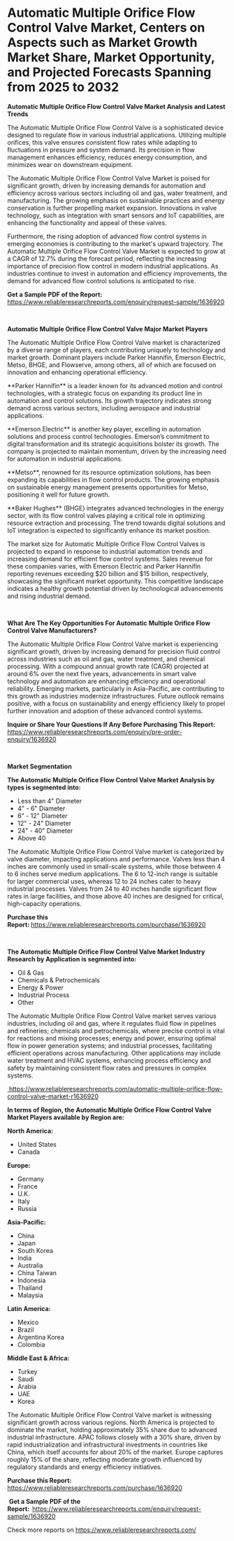<p><h1>Automatic Multiple Orifice Flow Control Valve Market, Centers on Aspects such as Market Growth Market Share, Market Opportunity, and Projected Forecasts Spanning from 2025 to 2032</h1></p><p><strong>Automatic Multiple Orifice Flow Control Valve Market Analysis and Latest Trends</strong></p>
<p><p>The Automatic Multiple Orifice Flow Control Valve is a sophisticated device designed to regulate flow in various industrial applications. Utilizing multiple orifices, this valve ensures consistent flow rates while adapting to fluctuations in pressure and system demand. Its precision in flow management enhances efficiency, reduces energy consumption, and minimizes wear on downstream equipment.</p><p>The Automatic Multiple Orifice Flow Control Valve Market is poised for significant growth, driven by increasing demands for automation and efficiency across various sectors including oil and gas, water treatment, and manufacturing. The growing emphasis on sustainable practices and energy conservation is further propelling market expansion. Innovations in valve technology, such as integration with smart sensors and IoT capabilities, are enhancing the functionality and appeal of these valves. </p><p>Furthermore, the rising adoption of advanced flow control systems in emerging economies is contributing to the market's upward trajectory. The Automatic Multiple Orifice Flow Control Valve Market is expected to grow at a CAGR of 12.7% during the forecast period, reflecting the increasing importance of precision flow control in modern industrial applications. As industries continue to invest in automation and efficiency improvements, the demand for advanced flow control solutions is anticipated to rise.</p></p>
<p><strong>Get a Sample PDF of the Report:&nbsp;</strong> <a href="https://www.reliableresearchreports.com/enquiry/request-sample/1636920?utm_campaign=3313&utm_medium=2&utm_source=Github&utm_content=ia&utm_term=23032025&utm_id=automatic-multiple-orifice-flow-control-valve">https://www.reliableresearchreports.com/enquiry/request-sample/1636920</a></p>
<p>&nbsp;</p>
<p><strong>Automatic Multiple Orifice Flow Control Valve Major Market Players</strong></p>
<p><p>The Automatic Multiple Orifice Flow Control Valve market is characterized by a diverse range of players, each contributing uniquely to technology and market growth. Dominant players include Parker Hannifin, Emerson Electric, Metso, BHGE, and Flowserve, among others, all of which are focused on innovation and enhancing operational efficiency.</p><p>**Parker Hannifin** is a leader known for its advanced motion and control technologies, with a strategic focus on expanding its product line in automation and control solutions. Its growth trajectory indicates strong demand across various sectors, including aerospace and industrial applications.</p><p>**Emerson Electric** is another key player, excelling in automation solutions and process control technologies. Emerson’s commitment to digital transformation and its strategic acquisitions bolster its growth. The company is projected to maintain momentum, driven by the increasing need for automation in industrial applications.</p><p>**Metso**, renowned for its resource optimization solutions, has been expanding its capabilities in flow control products. The growing emphasis on sustainable energy management presents opportunities for Metso, positioning it well for future growth.</p><p>**Baker Hughes** (BHGE) integrates advanced technologies in the energy sector, with its flow control valves playing a critical role in optimizing resource extraction and processing. The trend towards digital solutions and IoT integration is expected to significantly enhance its market position.</p><p>The market size for Automatic Multiple Orifice Flow Control Valves is projected to expand in response to industrial automation trends and increasing demand for efficient flow control systems. Sales revenue for these companies varies, with Emerson Electric and Parker Hannifin reporting revenues exceeding $20 billion and $15 billion, respectively, showcasing the significant market opportunity. This competitive landscape indicates a healthy growth potential driven by technological advancements and rising industrial demand.</p></p>
<p>&nbsp;</p>
<p><strong>What Are The Key Opportunities For Automatic Multiple Orifice Flow Control Valve Manufacturers?</strong></p>
<p><p>The Automatic Multiple Orifice Flow Control Valve market is experiencing significant growth, driven by increasing demand for precision fluid control across industries such as oil and gas, water treatment, and chemical processing. With a compound annual growth rate (CAGR) projected at around 6% over the next five years, advancements in smart valve technology and automation are enhancing efficiency and operational reliability. Emerging markets, particularly in Asia-Pacific, are contributing to this growth as industries modernize infrastructures. Future outlook remains positive, with a focus on sustainability and energy efficiency likely to propel further innovation and adoption of these advanced control systems.</p></p>
<p><strong>Inquire or Share Your Questions If Any Before Purchasing This Report:</strong> <a href="https://www.reliableresearchreports.com/enquiry/pre-order-enquiry/1636920?utm_campaign=3313&utm_medium=2&utm_source=Github&utm_content=ia&utm_term=23032025&utm_id=automatic-multiple-orifice-flow-control-valve">https://www.reliableresearchreports.com/enquiry/pre-order-enquiry/1636920</a></p>
<p>&nbsp;</p>
<p><strong>Market Segmentation</strong></p>
<p><strong>The Automatic Multiple Orifice Flow Control Valve Market Analysis by types is segmented into:</strong></p>
<p><ul><li>Less than 4" Diameter</li><li>4" - 6" Diameter</li><li>6" - 12" Diameter</li><li>12" - 24" Diameter</li><li>24" - 40" Diameter</li><li>Above 40</li></ul></p>
<p><p>The Automatic Multiple Orifice Flow Control Valve market is categorized by valve diameter, impacting applications and performance. Valves less than 4 inches are commonly used in small-scale systems, while those between 4 to 6 inches serve medium applications. The 6 to 12-inch range is suitable for larger commercial uses, whereas 12 to 24 inches cater to heavy industrial processes. Valves from 24 to 40 inches handle significant flow rates in large facilities, and those above 40 inches are designed for critical, high-capacity operations.</p></p>
<p><strong>Purchase this Report:&nbsp;</strong><a href="https://www.reliableresearchreports.com/purchase/1636920?utm_campaign=3313&utm_medium=2&utm_source=Github&utm_content=ia&utm_term=23032025&utm_id=automatic-multiple-orifice-flow-control-valve">https://www.reliableresearchreports.com/purchase/1636920</a></p>
<p>&nbsp;</p>
<p><strong>The Automatic Multiple Orifice Flow Control Valve Market Industry Research by Application is segmented into:</strong></p>
<p><ul><li>Oil & Gas</li><li>Chemicals & Petrochemicals</li><li>Energy & Power</li><li>Industrial Process</li><li>Other</li></ul></p>
<p><p>The Automatic Multiple Orifice Flow Control Valve market serves various industries, including oil and gas, where it regulates fluid flow in pipelines and refineries; chemicals and petrochemicals, where precise control is vital for reactions and mixing processes; energy and power, ensuring optimal flow in power generation systems; and industrial processes, facilitating efficient operations across manufacturing. Other applications may include water treatment and HVAC systems, enhancing process efficiency and safety by maintaining consistent flow rates and pressures in complex systems.</p></p>
<p><a href="https://www.reliableresearchreports.com/automatic-multiple-orifice-flow-control-valve-market-r1636920?utm_campaign=3313&utm_medium=2&utm_source=Github&utm_content=ia&utm_term=23032025&utm_id=automatic-multiple-orifice-flow-control-valve">&nbsp;https://www.reliableresearchreports.com/automatic-multiple-orifice-flow-control-valve-market-r1636920</a></p>
<p><strong>In terms of Region, the Automatic Multiple Orifice Flow Control Valve Market Players available by Region are:</strong></p>
<p>
    <p> <strong> North America: </strong>
        <ul>
            <li>United States</li>
            <li>Canada</li>
        </ul>
        </p> 
    <p> <strong> Europe: </strong>
        <ul>
            <li>Germany</li>
            <li>France</li>
            <li>U.K.</li>
            <li>Italy</li>
            <li>Russia</li>
        </ul>
        </p> 
    <p> <strong> Asia-Pacific: </strong>
        <ul>
            <li>China</li>
            <li>Japan</li>
            <li>South Korea</li>
            <li>India</li>
            <li>Australia</li>
            <li>China Taiwan</li>
            <li>Indonesia</li>
            <li>Thailand</li>
            <li>Malaysia</li>
        </ul>
        </p> 
    <p> <strong> Latin America: </strong>
        <ul>
            <li>Mexico</li>
            <li>Brazil</li>
            <li>Argentina Korea</li>
            <li>Colombia</li>
        </ul>
        </p> 
    <p> <strong> Middle East & Africa: </strong>
        <ul>
            <li>Turkey</li>
            <li>Saudi</li>
            <li>Arabia</li>
            <li>UAE</li>
            <li>Korea</li>
        </ul>
    </p>
    </p>
<p><p>The Automatic Multiple Orifice Flow Control Valve market is witnessing significant growth across various regions. North America is projected to dominate the market, holding approximately 35% share due to advanced industrial infrastructure. APAC follows closely with a 30% share, driven by rapid industrialization and infrastructural investments in countries like China, which itself accounts for about 20% of the market. Europe captures roughly 15% of the share, reflecting moderate growth influenced by regulatory standards and energy efficiency initiatives.</p></p>
<p><strong>Purchase this Report: </strong><a href="https://www.reliableresearchreports.com/purchase/1636920?utm_campaign=3313&utm_medium=2&utm_source=Github&utm_content=ia&utm_term=23032025&utm_id=automatic-multiple-orifice-flow-control-valve">https://www.reliableresearchreports.com/purchase/1636920</a></p>
<p>&nbsp;<strong>Get a Sample PDF of the Report:&nbsp;&nbsp;</strong><a href="https://www.reliableresearchreports.com/enquiry/request-sample/1636920?utm_campaign=3313&utm_medium=2&utm_source=Github&utm_content=ia&utm_term=23032025&utm_id=automatic-multiple-orifice-flow-control-valve">https://www.reliableresearchreports.com/enquiry/request-sample/1636920</a></p>
<p><strong></strong></p>
<p>Check more reports on <a href="https://www.reliableresearchreports.com/?utm_campaign=3313&utm_medium=2&utm_source=Github&utm_content=ia&utm_term=23032025&utm_id=automatic-multiple-orifice-flow-control-valve">https://www.reliableresearchreports.com/</a></p>